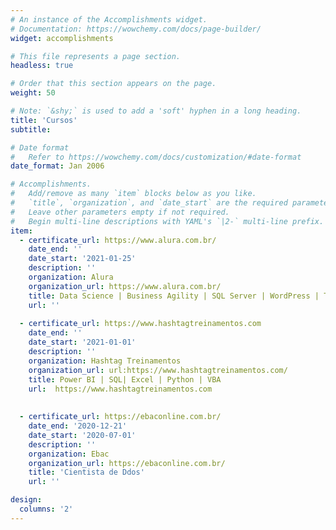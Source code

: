 ```yaml
---
# An instance of the Accomplishments widget.
# Documentation: https://wowchemy.com/docs/page-builder/
widget: accomplishments

# This file represents a page section.
headless: true

# Order that this section appears on the page.
weight: 50

# Note: `&shy;` is used to add a 'soft' hyphen in a long heading.
title: 'Cursos'
subtitle:

# Date format
#   Refer to https://wowchemy.com/docs/customization/#date-format
date_format: Jan 2006

# Accomplishments.
#   Add/remove as many `item` blocks below as you like.
#   `title`, `organization`, and `date_start` are the required parameters.
#   Leave other parameters empty if not required.
#   Begin multi-line descriptions with YAML's `|2-` multi-line prefix.
item:
  - certificate_url: https://www.alura.com.br/
    date_end: ''
    date_start: '2021-01-25'
    description: ''
    organization: Alura
    organization_url: https://www.alura.com.br/
    title: Data Science | Business Agility | SQL Server | WordPress | Tableau | Google Data Studio         |JavaScript | Big Query |Flutter | HTML e CSS|Machinne Learning
    url: ''
    
  - certificate_url: https://www.hashtagtreinamentos.com
    date_end: ''
    date_start: '2021-01-01'
    description: ''
    organization: Hashtag Treinamentos
    organization_url: url:https://www.hashtagtreinamentos.com/
    title: Power BI | SQL| Excel | Python | VBA
    url:  https://www.hashtagtreinamentos.com
    
    
  - certificate_url: https://ebaconline.com.br/
    date_end: '2020-12-21'
    date_start: '2020-07-01'
    description: ''
    organization: Ebac
    organization_url: https://ebaconline.com.br/
    title: 'Cientista de Ddos'
    url: ''

design:
  columns: '2'
---
```

